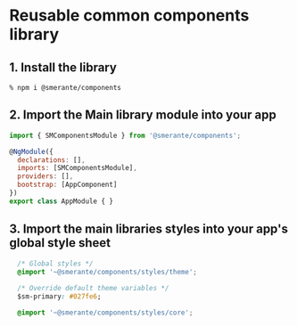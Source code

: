 # Reusable common components library

## 1. Install the library
    % npm i @smerante/components
    
## 2. Import the Main library module into your app
```js
import { SMComponentsModule } from '@smerante/components';

@NgModule({
  declarations: [],
  imports: [SMComponentsModule],
  providers: [],
  bootstrap: [AppComponent]
})
export class AppModule { }
```
## 3. Import the main libraries styles into your app's global style sheet
```css
  /* Global styles */
  @import '~@smerante/components/styles/theme';
  
  /* Override default theme variables */
  $sm-primary: #027fe6;

  @import '~@smerante/components/styles/core';
```
